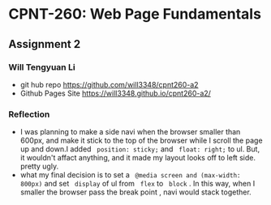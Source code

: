 # CPNT-260: Web Page Fundamentals
## Assignment 2
### Will Tengyuan Li
- git hub repo https://github.com/will3348/cpnt260-a2
- Github Pages Site https://will3348.github.io/cpnt260-a2/
### Reflection
- I was planning to make a side navi when the browser smaller than 600px, and make it stick to the top of the browser while I scroll the page up and down.I added ``` position: sticky;```  and ``` float: right;``` to ul. But, it wouldn't affact anything, and it made my layout looks off to left side. pretty ugly.
- what my final decision is to set a ``` @media screen and (max-width: 800px)``` and set ``` display``` of ul from ``` flex``` to ``` block``` . In this way, when I smaller the browser pass the break point , navi would stack together.
